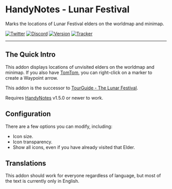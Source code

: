 # HandyNotes - Lunar Festival

Marks the locations of Lunar Festival elders on the worldmap and minimap.

[![Twitter](https://img.shields.io/twitter/follow/ravendwyr.svg?label=Twitter&style=popout)](https://twitter.com/Ravendwyr)
[![Discord](https://img.shields.io/discord/299308204393889802.svg?label=Discord&style=popout)](https://discord.gg/XC2REFu)
[![Version](https://img.shields.io/github/tag-date/ethancentaurai/handynotes_lunarfestival.svg?label=Version&style=popout)](https://www.curseforge.com/wow/addons/handynotes_lunarfestival/files)
[![Tracker](https://img.shields.io/github/issues/ethancentaurai/handynotes_lunarfestival.svg?label=Issues&style=popout)](https://github.com/EthanCentaurai/HandyNotes_LunarFestival/issues)

***

## The Quick Intro

This addon displays locations of unvisited elders on the worldmap and minimap.
If you also have [TomTom](https://www.curseforge.com/wow/addons/tomtom), you can right-click on a marker to create a Waypoint arrow.

This addon is the successor to [TourGuide - The Lunar Festival](https://github.com/EthanCentaurai/TourGuide_LunarFestival).

Requires [HandyNotes](https://www.curseforge.com/wow/addons/handynotes) v1.5.0 or newer to work.

## Configuration

There are a few options you can modify, including:

* Icon size.
* Icon transparency.
* Show all icons, even if you have already visited that Elder.

## Translations

This addon should work for everyone regardless of language, but most of the text is currently only in English.
